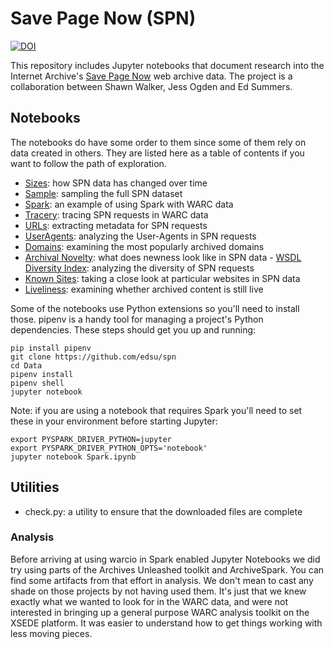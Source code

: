# Save Page Now (SPN)

<a href="https://doi.org/10.5281/zenodo.5529673"><img
src="https://zenodo.org/badge/DOI/10.5281/zenodo.5529673.svg" alt="DOI"></a>

This repository includes Jupyter notebooks that document research into the
Internet Archive's [Save Page Now] web archive data. The project is
a collaboration between Shawn Walker, Jess Ogden and Ed Summers.

## Notebooks

The notebooks do have some order to them since some of them rely on data created
in others. They are listed here as a table of contents if you want to
follow the path of exploration.

- [Sizes]: how SPN data has changed over time
- [Sample]: sampling the full SPN dataset
- [Spark]: an example of using Spark with WARC data
- [Tracery]: tracing SPN requests in WARC data
- [URLs]: extracting metadata for SPN requests
- [UserAgents]: analyzing the User-Agents in SPN requests
- [Domains]: examining the most popularly archived domains
- [Archival Novelty]: what does newness look like in SPN data - [WSDL Diversity Index]: analyzing the diversity of SPN requests
- [Known Sites]: taking a close look at particular websites in SPN data
- [Liveliness]: examining whether archived content is still live

Some of the notebooks use Python extensions so you'll need to install those.
pipenv is a handy tool for managing a project's Python dependencies. These steps
should get you up and running:

    pip install pipenv
    git clone https://github.com/edsu/spn
    cd Data
    pipenv install
    pipenv shell
    jupyter notebook

Note: if you are using a notebook that requires Spark you'll need to set these
in your environment before starting Jupyter:

    export PYSPARK_DRIVER_PYTHON=jupyter
    export PYSPARK_DRIVER_PYTHON_OPTS='notebook'
    jupyter notebook Spark.ipynb

## Utilities

- check.py: a utility to ensure that the downloaded files are complete

### Analysis

Before arriving at using warcio in Spark enabled Jupyter Notebooks we did try
using parts of the Archives Unleashed toolkit and ArchiveSpark. You can find
some artifacts from that effort in analysis. We don't mean to cast any shade on
those projects by not having used them. It's just that we knew exactly what we
wanted to look for in the WARC data, and were not interested in bringing up
a general purpose WARC analysis toolkit on the XSEDE platform. It was easier to
understand how to get things working with less moving pieces.

[Archival Novelty]: https://github.com/edsu/spn/blob/master/notebooks/Archival%20Novelty.ipynb
[Domains]: https://github.com/edsu/spn/blob/master/notebooks/Domains.ipynb
[Known Sites]: https://github.com/edsu/spn/blob/master/notebooks/Known%20Sites.ipynb
[Sample]: https://github.com/edsu/spn/blob/master/notebooks/Sample.ipynb
[Sizes]: https://github.com/edsu/spn/blob/master/notebooks/Sizes.ipynb
[Spark]: https://github.com/edsu/spn/blob/master/notebooks/Spark.ipynb
[Tracery]: https://github.com/edsu/spn/blob/master/notebooks/Tracery.ipynb
[URLs]: https://github.com/edsu/spn/blob/master/notebooks/URLs.ipynb
[UserAgents]: https://github.com/edsu/spn/blob/master/notebooks/UserAgents.ipynb
[WSDL Diversity Index]: https://github.com/edsu/spn/blob/master/notebooks/WSDL%20Diversity%20Index.ipynb
[Liveliness]: https://github.com/edsu/spn/blob/master/notebooks/Liveliness.ipynb
[Save Page Now]: https://wayback.archive.org

